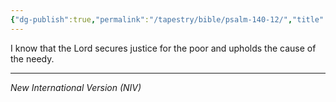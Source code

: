 ```yaml
---
{"dg-publish":true,"permalink":"/tapestry/bible/psalm-140-12/","title":"Psalm 140:12","hide":true,"tags":["bible","bible-verse"],"dgHomeLink":true,"dgShowLocalGraph":true,"dgEnableSearch":true}
---
```


I know that the Lord secures justice for the poor and upholds the cause of the needy.

---
*New International Version (NIV)*